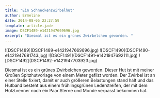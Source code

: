 ```yaml
---
title: "Ein Schneckenzwirbelhut"
author: Ermeline
date: 2014-08-05 22:27:59
template: article.jade
image: DSCF1489-e1421947669696.jpg
excerpt: "Diesmal ist es ein grünes Zwirbelchen geworden. "
---
```


<div class='slideshow'>
![DSCF1489](DSCF1489-e1421947669696.jpg)
![DSCF1490](DSCF1490-e1421947681743.jpg)
![DSCF1491](DSCF1491-e1421947692111.jpg)
![DSCF1492](DSCF1492-e1421947703923.jpg)
</div>

Diesmal ist es ein grünes Zwirbelchen geworden. Dieser Hut ist mit
meiner Großen Spitzhutvorlage von einem Meter gefilzt worden. Der
Zwirbel ist an einer Stelle fixiert, damit er auch größeren Belastungen
stand hält und das Hutband besteht aus einem frühlingsgrünen
Lederstreifen, der mit dem Holzbrenner noch ein Paar Sterne und Monde
verpasst bekommen hat.
